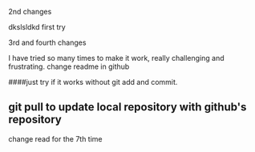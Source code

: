 

2nd changes

dkslsldkd first try

3rd and fourth changes

I have tried so many times to make it work, really challenging and frustrating.
change readme in github


####just try if it works without git add and commit.

## git pull to update local repository with github's repository
change read for the 7th time







